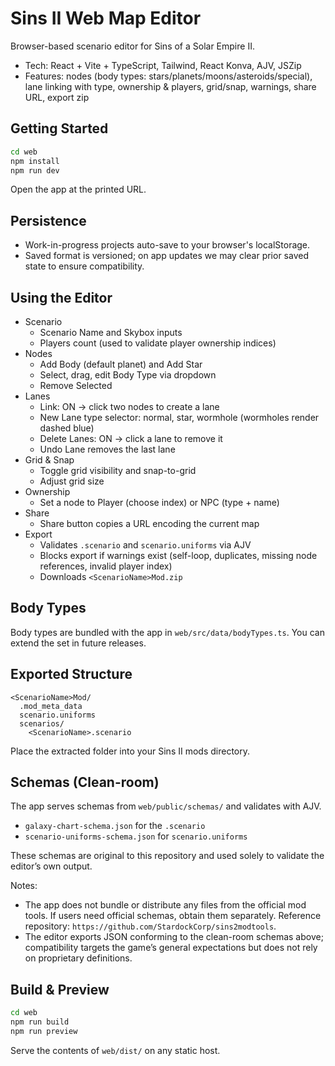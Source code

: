 # Sins II Web Map Editor

Browser-based scenario editor for Sins of a Solar Empire II.

- Tech: React + Vite + TypeScript, Tailwind, React Konva, AJV, JSZip
- Features: nodes (body types: stars/planets/moons/asteroids/special), lane linking with type, ownership & players, grid/snap, warnings, share URL, export zip

## Getting Started

```bash
cd web
npm install
npm run dev
```

Open the app at the printed URL.

## Persistence

- Work-in-progress projects auto-save to your browser's localStorage.
- Saved format is versioned; on app updates we may clear prior saved state to ensure compatibility.

## Using the Editor

- Scenario
  - Scenario Name and Skybox inputs
  - Players count (used to validate player ownership indices)
- Nodes
  - Add Body (default planet) and Add Star
  - Select, drag, edit Body Type via dropdown
  - Remove Selected
- Lanes
  - Link: ON → click two nodes to create a lane
  - New Lane type selector: normal, star, wormhole (wormholes render dashed blue)
  - Delete Lanes: ON → click a lane to remove it
  - Undo Lane removes the last lane
- Grid & Snap
  - Toggle grid visibility and snap-to-grid
  - Adjust grid size
- Ownership
  - Set a node to Player (choose index) or NPC (type + name)
- Share
  - Share button copies a URL encoding the current map
- Export
  - Validates `.scenario` and `scenario.uniforms` via AJV
  - Blocks export if warnings exist (self-loop, duplicates, missing node references, invalid player index)
  - Downloads `<ScenarioName>Mod.zip`

## Body Types

Body types are bundled with the app in `web/src/data/bodyTypes.ts`. You can extend the set in future releases.

## Exported Structure

```
<ScenarioName>Mod/
  .mod_meta_data
  scenario.uniforms
  scenarios/
    <ScenarioName>.scenario
```

Place the extracted folder into your Sins II mods directory.

## Schemas (Clean-room)

The app serves schemas from `web/public/schemas/` and validates with AJV.
- `galaxy-chart-schema.json` for the `.scenario`
- `scenario-uniforms-schema.json` for `scenario.uniforms`

These schemas are original to this repository and used solely to validate the editor’s own output.

Notes:

- The app does not bundle or distribute any files from the official mod tools. If users need official schemas, obtain them separately. Reference repository: `https://github.com/StardockCorp/sins2modtools`.
- The editor exports JSON conforming to the clean-room schemas above; compatibility targets the game’s general expectations but does not rely on proprietary definitions.

## Build & Preview

```bash
cd web
npm run build
npm run preview
```

Serve the contents of `web/dist/` on any static host.